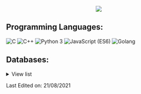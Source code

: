 <p align="center">
    <img src="https://github-readme-stats.vercel.app/api?username=veil-ctf&show_icons=true&count_private=true&theme=dark"/>
</p>

## Programming Languages:

<img src="https://img.shields.io/badge/C-lightgrey" alt="C" /> <img src="https://img.shields.io/badge/C++-ff69b4" alt="C++" /> <img src="https://img.shields.io/badge/Python 3-informational" alt="Python 3" /> <img src="https://img.shields.io/badge/JavaScript (ES6)-brightgreen" alt="JavaScript (ES6)" /> <img src="https://img.shields.io/badge/Golang%20(ES6)-yellow" alt="Golang"/>

## Databases:

<details>
    <summary>View list</summary>
    <ul>
        <li>MySQL</li>
        <li>MariaDB</li>
        <li>MongoDB</li>
    </ul>
</details>

Last Edited on: 21/08/2021
